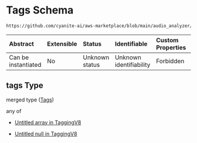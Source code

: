 # Tags Schema

```txt
https://github.com/cyanite-ai/aws-marketplace/blob/main/audio_analyzer/schemes/marketplace_v1/schema/TaggingV8.schema.json#/$defs/MoodSimpleV1/properties/tags
```



| Abstract            | Extensible | Status         | Identifiable            | Custom Properties | Additional Properties | Access Restrictions | Defined In                                                                     |
| :------------------ | :--------- | :------------- | :---------------------- | :---------------- | :-------------------- | :------------------ | :----------------------------------------------------------------------------- |
| Can be instantiated | No         | Unknown status | Unknown identifiability | Forbidden         | Allowed               | none                | [TaggingV8.schema.json\*](../out/TaggingV8.schema.json "open original schema") |

## tags Type

merged type ([Tags](taggingv8-defs-moodsimplev1-properties-tags.md))

any of

* [Untitled array in TaggingV8](taggingv8-defs-moodsimplev1-properties-tags-anyof-0.md "check type definition")

* [Untitled null in TaggingV8](taggingv8-defs-moodsimplev1-properties-tags-anyof-1.md "check type definition")
